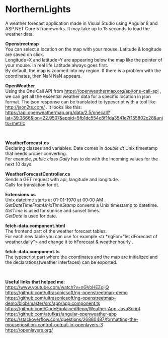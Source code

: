 # NorthernLights

A weather forecast application made in Visual Studio using Angular 8 and ASP.NET Core 5 frameworks. It may take up to 15 seconds to load the weather data.

**Openstreetmap** <br>
You can select a location on the map with your mouse. Latitude & longitude are saved on click. <br>
Longitude=X and latitude=Y are appearing below the map like the pointer of your mouse. In real life Latitude always goes first. <br>
By default, the map is zoomed into my region. If there is a problem with the coordinates, then NaN NaN appears.

**OpenWeather** <br>
Using the One Call API from https://openweathermap.org/api/one-call-api , we can get all the essential weather data for a specific location in json format. The json response can be translated to typescript with a tool like http://json2ts.com/ . It looks like this: https://api.openweathermap.org/data/2.5/onecall?lat=39.3666&lon=22.9507&appid=5fb1dc554c8f1fda3541e7f155802c28&units=metric

<br>

**WeatherForecast.cs** <br>
Declaring classes and variables. Date comes in *double dt* Unix timestamp that needs proper converting. <br>
For example, *public class Daily* has to do with the incoming values for the next 10 days.

**WeatherForecastController.cs** <br>
Sends a GET request with api, langitude and longitude. <br>
Calls for translation for dt.

**Extensions.cs** <br>
Unix datetime starts at 01-01-1970 at 00:00 ΑΜ . <br>
*GetDateTimeFromUnixTimeStamp* converts a Unix timestamp to datetime. <br>
*GetTime* is used for sunrise and sunset times. <br>
*GetDate* is used for date.

**fetch-data.component.html** <br>
The frontend part of the weather forecast tables. <br>
For each new table you can use for example <tr *ngFor="let dForecast of weather.daily"> and change it to hForecast & weather.hourly .

**fetch-data.component.ts** <br>
The typescript part where the coordinates and the map are initialized and the declarations(weather interfaces) can be exported.

<br>

**Useful links that helped me:** <br>
https://www.youtube.com/watch?v=nGVoHEZojiQ <br>
https://github.com/ultrasonicsoft/ng-openstreetmap-demo <br>
https://github.com/ultrasonicsoft/ng-openstreetmap-demo/blob/master/src/app/app.component.ts
https://github.com/CodeExplainedRepo/Weather-App-JavaScript <br>
https://github.com/atufkas/angular-openweather-app <br>
https://stackoverflow.com/questions/26880487/formatting-the-mouseposition-control-output-in-openlayers-3 <br>
https://openlayers.org/ <br>

